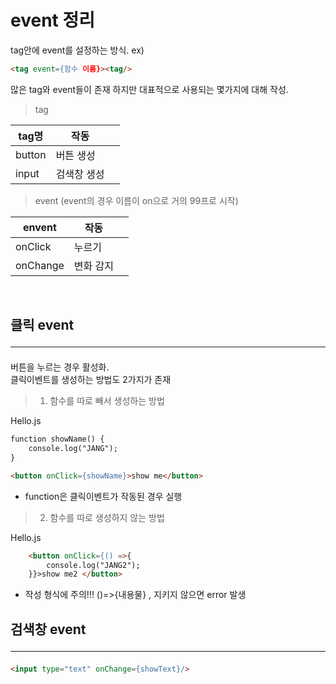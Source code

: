 # event 정리

tag안에 event를 설정하는 방식. ex)
```html
<tag event={함수 이름}><tag/>
```
많은 tag와 event들이 존재 하지만 대표적으로 사용되는 몇가지에 대해 작성.

> tag

|tag명|작동||
|---|---|---|
|button|버튼 생성|
|input|검색창 생성|

> event (event의 경우 이름이 on으로 거의 99프로 시작)

|envent|작동||
|---|---|---|
|onClick|누르기|
|onChange|변화 감지|


<br>

## 클릭 event <hr>

버튼을 누르는 경우 활성화.<br>
클릭이벤트를 생성하는 방법도 2가지가 존재

> 1. 함수를 따로 빼서 생성하는 방법 

Hello.js
``` html
function showName() {
    console.log("JANG");
}

<button onClick={showName}>show me</button>
```
- function은 클릭이벤트가 작동된 경우 실행

> 2. 함수를 따로 생성하지 않는 방법

Hello.js
```html
    <button onClick={() =>{
        console.log("JANG2");
    }}>show me2 </button>
```

- 작성 형식에 주의!!! ()=>{내용물}  , 지키지 않으면 error 발생


## 검색창 event <hr>

``` html
<input type="text" onChange={showText}/>
```